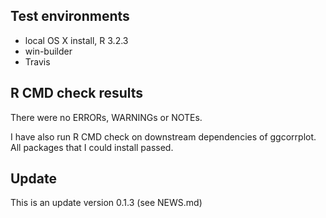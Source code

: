 ## Test environments
* local OS X install, R 3.2.3
* win-builder 
* Travis

## R CMD check results
There were no ERRORs, WARNINGs or NOTEs. 

I have also run R CMD check on downstream dependencies of ggcorrplot. 
All packages that I could install passed.

## Update

This is an update version 0.1.3 (see NEWS.md)



